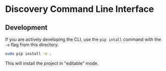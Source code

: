 # Discovery Command Line Interface

## Development

If you are actively developing the CLI, use the `pip intall` command with the `-e` flag from this directory.
```sh
sudo pip install -e .
```

This will install the project in "editable" mode.

